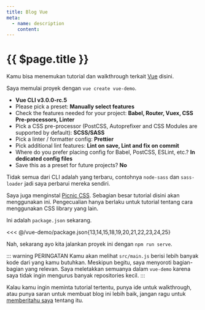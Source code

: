 ```yaml
---
title: Blog Vue
meta:
  - name: description
    content: 
---
```


# {{ $page.title }}

Kamu bisa menemukan tutorial dan walkthrough terkait [Vue](https://vuejs.org/) disini.

Saya memulai proyek dengan `vue create vue-demo`.

- **Vue CLI v3.0.0-rc.5**
- Please pick a preset: **Manually select features**
- Check the features needed for your project: **Babel, Router, Vuex, CSS Pre-processors, Linter**
- Pick a CSS pre-processor (PostCSS, Autoprefixer and CSS Modules are supported by default): **SCSS/SASS**
- Pick a linter / formatter config: **Prettier**
- Pick additional lint features: **Lint on save, Lint and fix on commit**
- Where do you prefer placing config for Babel, PostCSS, ESLint, etc.? **In dedicated config files**
- Save this as a preset for future projects? **No**

Tidak semua dari CLI adalah yang terbaru, contohnya `node-sass` dan `sass-loader` jadi saya perbarui mereka sendiri.

Saya juga menginstal [Picnic CSS](https://github.com/franciscop/picnic). Sebagian besar tutorial disini akan menggunakan ini. Pengecualian hanya berlaku untuk tutorial tentang cara menggunakan CSS library yang lain.

Ini adalah `package.json` sekarang.

<<< @/vue-demo/package.json{13,14,15,18,19,20,21,22,23,24,25}

Nah, sekarang ayo kita jalankan proyek ini dengan `npm run serve`.

::: warning PERINGATAN
Kamu akan melihat `src/main.js` berisi lebih banyak kode dari yang kamu butuhkan. Meskipun begitu, saya menyoroti bagian-bagian yang relevan. Saya meletakkan semuanya dalam `vue-demo` karena saya tidak ingin mengurus banyak repositories kecil.
:::

Kalau kamu ingin meminta tutorial tertentu, punya ide untuk walkthrough, atau punya saran untuk membuat blog ini lebih baik, jangan ragu untuk [memberitahu saya](mailto:yasmin@yasminzy.com) tentang itu.
